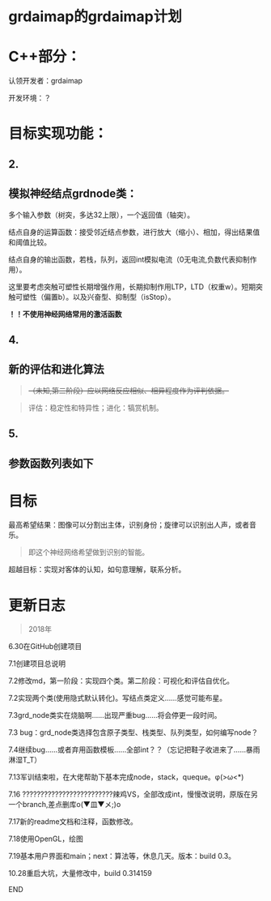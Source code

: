 # grdaimap的grdaimap计划


# **C++部分：**
认领开发者：grdaimap

开发环境：？

# 目标实现功能：



## 2.
## **模拟神经结点grdnode类：**

多个输入参数（树突，多达32上限），一个返回值（轴突）。

结点自身的运算函数：接受邻近结点参数，进行放大（缩小）、相加，得出结果值和阈值比较。

结点自身的输出函数，若栈，队列，返回int模拟电流（0无电流,负数代表抑制作用）。

这里要考虑突触可塑性长期增强作用，长期抑制作用LTP，LTD（权重w）。短期突触可塑性（偏置b）。以及兴奋型、抑制型（isStop）。

**！！不使用神经网络常用的激活函数**






## 4.
## **新的评估和进化算法**
<del>

>（未知,第二阶段）应以网络反应相似、相异程度作为评判依据。

</del>

> 评估：稳定性和特异性；进化：犒赏机制。

## 5.
## **参数函数列表如下**



# 目标

最高希望结果：图像可以分割出主体，识别身份；旋律可以识别出人声，或者音乐。
>即这个神经网络希望做到识别的智能。

超越目标：实现对客体的认知，如句意理解，联系分析。



# 更新日志

>2018年

6.30在GitHub创建项目

7.1创建项目总说明

7.2修改md，第一阶段：实现四个类。第二阶段：可视化和评估自优化。

7.2实现两个类(使用隐式默认转化)。写结点类定义……感觉可能布星。

7.3grd_node类实在烧脑啊……出现严重bug……将会停更一段时间。

7.3 bug：grd_node类选择包含原子类型、栈类型、队列类型，如何编写node？

7.4继续bug……或者弃用函数模板……全部int？？（忘记把鞋子收进来了……暴雨淋湿T_T）

7.13军训结束啦，在大佬帮助下基本完成node，stack，queque。φ(>ω<*) 

7.16
?????????????????????????辣鸡VS，全部改成int，慢慢改说明，原版在另一个branch,差点删库o(▼皿▼メ;)o

7.17新的readme文档和注释，函数修改。

7.18使用OpenGL，绘图

7.19基本用户界面和main；next：算法等，休息几天。版本：build 0.3。

10.28重启大坑，大量修改中，build 0.314159

























































































END

